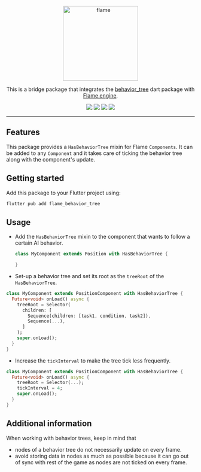 <!-- markdownlint-disable MD013 -->
<p align="center">
  <a href="https://flame-engine.org">
    <img alt="flame" width="200px" src="https://user-images.githubusercontent.com/6718144/101553774-3bc7b000-39ad-11eb-8a6a-de2daa31bd64.png">
  </a>
</p>

<p align="center">This is a bridge package that integrates the <a href="https://github.com/flame-engine/flame/tree/main/packages/flame_behavior_tree/behavior_tree">behavior_tree</a> dart package with <a href="https://flame-engine.org/">Flame engine</a>.
</p>

<p align="center">
  <a title="Pub" href="https://pub.dev/packages/flame_behavior_tree" ><img src="https://img.shields.io/pub/v/flame_behavior_tree.svg?style=popout" /></a>
  <a title="Test" href="https://github.com/flame-engine/flame/actions?query=workflow%3Acicd+branch%3Amain"><img src="https://github.com/flame-engine/flame/workflows/cicd/badge.svg?branch=main&event=push"/></a>
  <a title="Discord" href="https://discord.gg/pxrBmy4"><img src="https://img.shields.io/discord/509714518008528896.svg"/></a>
  <a title="Melos" href="https://github.com/invertase/melos"><img src="https://img.shields.io/badge/maintained%20with-melos-f700ff.svg"/></a>
</p>

---
<!-- markdownlint-enable MD013 -->


## Features

This package provides a `HasBehaviorTree` mixin for Flame `Components`. It can be added to any
`Component` and it takes care of ticking the behavior tree along with the component's update.


## Getting started

Add this package to your Flutter project using:

```bash
flutter pub add flame_behavior_tree
```


## Usage

- Add the `HasBehaviorTree` mixin to the component that wants to follow a certain AI behavior.

  ```dart
  class MyComponent extends Position with HasBehaviorTree {
  
  }
  ```

- Set-up a behavior tree and set its root as the `treeRoot` of the `HasBehaviorTree`.

```dart
class MyComponent extends PositionComponent with HasBehaviorTree {
  Future<void> onLoad() async {
    treeRoot = Selector(
      children: [
        Sequence(children: [task1, condition, task2]),
        Sequence(...),
      ]
    );
    super.onLoad();
  }
}
```

- Increase the `tickInterval` to make the tree tick less frequently.

```dart
class MyComponent extends PositionComponent with HasBehaviorTree {
  Future<void> onLoad() async {
    treeRoot = Selector(...);
    tickInterval = 4;
    super.onLoad();
  }
}
```


## Additional information

When working with behavior trees, keep in mind that

- nodes of a behavior tree do not necessarily update on every frame.
- avoid storing data in nodes as much as possible because it can go out of sync with rest of the
game as nodes are not ticked on every frame.
